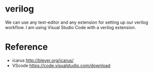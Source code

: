 # verilog

We can use any text-editor and any extension for setting up our verilog workflow. I am using Visual Studio Code with a verilog extension. 

# Reference

- icarus   http://bleyer.org/icarus/
- VScode   https://code.visualstudio.com/download

